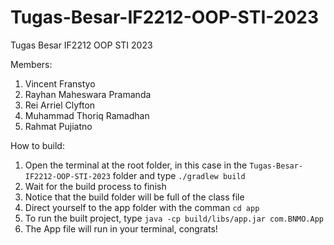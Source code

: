 # Tugas-Besar-IF2212-OOP-STI-2023
Tugas Besar IF2212 OOP STI 2023

Members:
1. Vincent Franstyo
2. Rayhan Maheswara Pramanda
3. Rei Arriel Clyfton
4. Muhammad Thoriq Ramadhan
5. Rahmat Pujiatno

How to build:
1. Open the terminal at the root folder, in this case in the `Tugas-Besar-IF2212-OOP-STI-2023` folder and type `./gradlew build`
2. Wait for the build process to finish
3. Notice that the build folder will be full of the class file
4. Direct yourself to the app folder with the comman `cd app`
5. To run the built project, type `java -cp build/libs/app.jar com.BNMO.App`
6. The App file will run in your terminal, congrats!